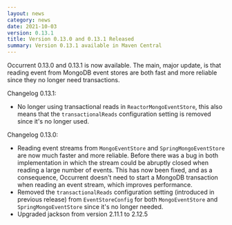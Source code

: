 ```yaml
---
layout: news
category: news
date: 2021-10-03
version: 0.13.1
title: Version 0.13.0 and 0.13.1 Released 
summary: Version 0.13.1 available in Maven Central 
---
```


Occurrent 0.13.0 and 0.13.1 is now available. The main, major update, is that reading event from MongoDB event stores are both fast and more reliable since they no longer need transactions.  

Changelog 0.13.1:

* No longer using transactional reads in `ReactorMongoEventStore`, this also means that the `transactionalReads` configuration setting is removed since it's no longer used.

Changelog 0.13.0:

* Reading event streams from `MongoEventStore` and `SpringMongoEventStore` are now much faster and more reliable. Before there was a bug in both implementation in which
  the stream could be abruptly closed when reading a large number of events. This has now been fixed, and as a consequence, Occurrent doesn't need to start a MongoDB transaction
  when reading an event stream, which improves performance.
* Removed the `transactionalReads` configuration setting (introduced in previous release) from `EventStoreConfig` for both `MongoEventStore` and `SpringMongoEventStore` since it's no longer needed.
* Upgraded jackson from version 2.11.1 to 2.12.5

